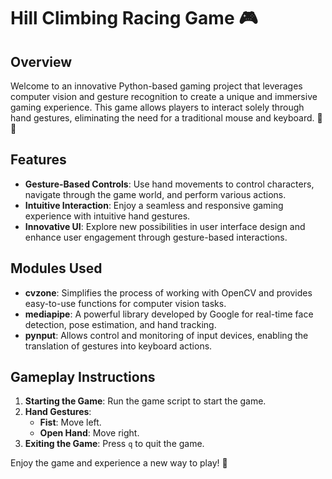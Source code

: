 # Hill Climbing Racing Game 🎮

## Overview
Welcome to an innovative Python-based gaming project that leverages computer vision and gesture recognition to create a unique and immersive gaming experience. This game allows players to interact solely through hand gestures, eliminating the need for a traditional mouse and keyboard. 🐍👀

## Features
- **Gesture-Based Controls**: Use hand movements to control characters, navigate through the game world, and perform various actions.
- **Intuitive Interaction**: Enjoy a seamless and responsive gaming experience with intuitive hand gestures.
- **Innovative UI**: Explore new possibilities in user interface design and enhance user engagement through gesture-based interactions.

## Modules Used
- **cvzone**: Simplifies the process of working with OpenCV and provides easy-to-use functions for computer vision tasks.
- **mediapipe**: A powerful library developed by Google for real-time face detection, pose estimation, and hand tracking.
- **pynput**: Allows control and monitoring of input devices, enabling the translation of gestures into keyboard actions.

## Gameplay Instructions
1. **Starting the Game**: Run the game script to start the game.
2. **Hand Gestures**:
   - **Fist**: Move left.
   - **Open Hand**: Move right.
3. **Exiting the Game**: Press `q` to quit the game.

Enjoy the game and experience a new way to play! 🎉
